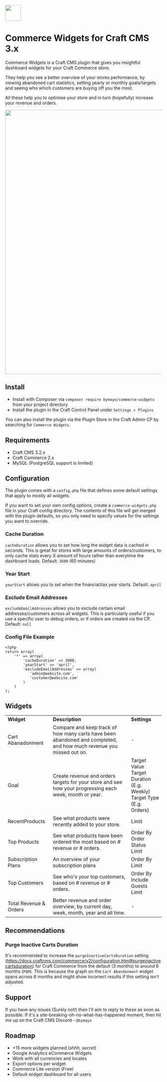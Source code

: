 <img src="https://raw.githubusercontent.com/bymayo/commerce-widgets/master/resources/icon.png" width="50">

# Commerce Widgets for Craft CMS 3.x

Commerce Widgets is a Craft CMS plugin that gives you insightful dashboard widgets for your Craft Commerce store.

They help you see a better overview of your stores performance, by viewing abandoned cart statistics, setting yearly or monthly goals/targets and seeing who which customers are buying off you the most.

All these help you to optimise your store and in turn (hopefully) increase your revenue and orders.

<img src="https://raw.githubusercontent.com/bymayo/commerce-widgets/master/resources/screenshot.jpg" width="850">

## Install

- Install with Composer via `composer require bymayo/commerce-widgets` from your project directory
- Install the plugin in the Craft Control Panel under `Settings > Plugins`

You can also install the plugin via the Plugin Store in the Craft Admin CP by searching for `Commerce Widgets`.

## Requirements

- Craft CMS 3.2.x
- Craft Commerce 2.x
- MySQL (PostgreSQL support is limited)

## Configuration

The plugin comes with a `config.php` file that defines some default settings that apply to mostly all widgets.

If you want to set your own config options, create a `commerce-widgets.php` file in your Craft config directory. The contents of this file will get merged with the plugin defaults, so you only need to specify values for the settings you want to override.

### Cache Duration 
`cacheDuration` allows you to set how long the widget data is cached in seconds. This is great for stores with large amounts of orders/customers, to only cache stats every X amount of hours rather than everytime the dashboard loads. Default: `3600` (60 minutes)

### Year Start 
`yearStart` allows you to set when the financial/tax year starts. Default: `april`

### Exclude Email Addresses
`excludeEmailAddresses` allows you to exclude certain email addresses/customers across all widgets. This is particularly useful if you use a specific user to debug orders, or if orders are created via the CP. Default: `null`

### Config File Example

```
<?php
return array(
    '*' => array(
        'cacheDuration' => 3600,
        'yearStart' => 'april',
        'excludeEmailAddresses' => array(
           'admin@website.com',
           'customer@website.com'
        )
    )
);
```

## Widgets

<table>
	<tr>
		<td><strong>Widget</strong></td>
		<td><strong>Description</strong></td>
		<td><strong>Settings</strong></td>
	</tr>
	<tr>
		<td>Cart Abanadonment</td>
      <td>Compare and keep track of how many carts have been abandoned and completed, and how much revenue you missed out on.</td>
      <td>-</td>
	</tr>
   <tr>
		<td>Goal</td>
      <td>Create revenue and orders targets for your store and see how your progressing each week, month or year.</td>
      <td>
         Target Value<br>
         Target Duration (E.g. Weekly)<br>
         Target Type (E.g. Orders)
      </td>
	</tr>
   <tr>
		<td>RecentProducts</td>
      <td>See what products were recently added to your store.</td>
      <td>
         Limit
      </td>
	</tr>
	<tr>
		<td>Top Products</td>
      <td>See what products have been ordered the most based on # revenue or # orders.</td>
      <td>
			Order By<br>
         Order Status<br>
         Limit<br>
      </td>
	</tr>
   <tr>
		<td>Subscription Plans</td>
      <td>An overview of your subscription plans</td>
      <td>
         Order By<br>
         Limit
      </td>
	</tr>
   <tr>
		<td>Top Customers</td>
      <td>See who's your top customers, based on # revenue or # orders.</td>
      <td>
         Order By<br>
         Include Guests<br>
         Limit<br>
      </td>
	</tr>
   <tr>
		<td>Total Revenue & Orders</td>
      <td>Better revenue and order overview, by current day, week, month, year and all time.</td>
      <td>-</td>
	</tr>
</table>

## Recommendations 

### Purge Inactive Carts Duration 
It's recommended to increase the `purgeInactiveCartsDuration` setting (https://docs.craftcms.com/commerce/v2/configuration.html#purgeinactivecartsduration) for Craft Commerce from the default (3 months) to around 6 months (`P6M`). This is because the graph on the `Cart Abandonment` widget spans across 6 months and might show incorrect results if this setting isn't adjusted. 

## Support

If you have any issues (Surely not!) then I'll aim to reply to these as soon as possible. If it's a site-breaking-oh-no-what-has-happened moment, then hit me up on the Craft CMS Discord - `@bymayo`

## Roadmap

- +15 more widgets planned (*shhh, secret*)
- Google Analytics eCommerce Widgets
- Work with all currencies and locales
- Export options per widget
- Commerce Lite version (Free)
- Default widget dashboard for all users
